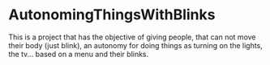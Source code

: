 # AutonomingThingsWithBlinks
This is a project that has the objective of giving people, that can not move their body (just blink), an autonomy for doing things as turning on the lights, the tv... based on a menu and their blinks.
